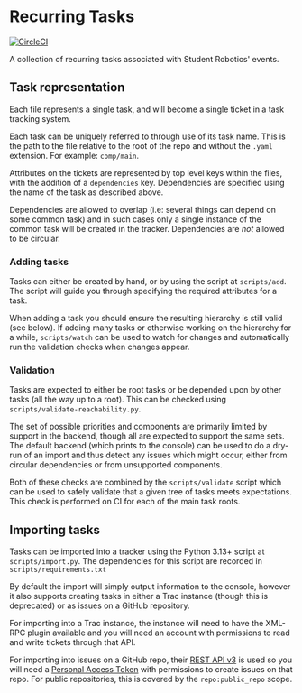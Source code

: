 # Recurring Tasks

[![CircleCI](https://circleci.com/gh/srobo/recurring-tasks.svg?style=svg)](https://circleci.com/gh/srobo/recurring-tasks)

A collection of recurring tasks associated with Student Robotics' events.

## Task representation

Each file represents a single task, and will become a single ticket in a task
tracking system.

Each task can be uniquely referred to through use of its task name. This
is the path to the file relative to the root of the repo and without the
`.yaml` extension. For example: `comp/main`.

Attributes on the tickets are represented by top level keys within the files,
with the addition of a `dependencies` key. Dependencies are specified using the
name of the task as described above.

Dependencies are allowed to overlap (i.e: several things can depend on some
common task) and in such cases only a single instance of the common task will be
created in the tracker. Dependencies are *not* allowed to be circular.

### Adding tasks

Tasks can either be created by hand, or by using the script at `scripts/add`.
The script will guide you through specifying the required attributes for a task.

When adding a task you should ensure the resulting hierarchy is still valid (see
below). If adding many tasks or otherwise working on the hierarchy for a while,
`scripts/watch` can be used to watch for changes and automatically run the
validation checks when changes appear.

### Validation

Tasks are expected to either be root tasks or be depended upon by other tasks
(all the way up to a root). This can be checked using `scripts/validate-reachability.py`.

The set of possible priorities and components are primarily limited by support
in the backend, though all are expected to support the same sets. The default
backend (which prints to the console) can be used to do a dry-run of an import
and thus detect any issues which might occur, either from circular dependencies
or from unsupported components.

Both of these checks are combined by the `scripts/validate` script which can be
used to safely validate that a given tree of tasks meets expectations.
This check is performed on CI for each of the main task roots.

## Importing tasks

Tasks can be imported into a tracker using the Python 3.13+ script at
`scripts/import.py`. The dependencies for this script are recorded in
`scripts/requirements.txt`

By default the import will simply output information to the console, however it
also supports creating tasks in either a Trac instance (though this is
deprecated) or as issues on a GitHub repository.

For importing into a Trac instance, the instance will need to have the XML-RPC
plugin available and you will need an account with permissions to read and write
tickets through that API.

For importing into issues on a GitHub repo, their [REST API v3][github-rest-api]
is used so you will need a [Personal Access Token][api-tokens] with permissions
to create issues on that repo. For public repositories, this is covered by the
`repo:public_repo` scope.

[github-rest-api]: https://developer.github.com/v3/issues/
[api-tokens]: https://blog.github.com/2013-05-16-personal-api-tokens/
